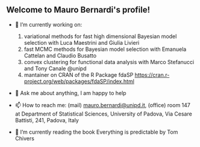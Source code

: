 ## Welcome to Mauro Bernardi's profile! 

- 🔭 I’m currently working on:
  1. variational methods for fast high dimensional Bayesian model selection with Luca Maestrini and Giulia Livieri
  2. fast MCMC methods for Bayesian model selection with Emanuela Cattelan and Claudio Busatto
  3. convex clustering for functional data analysis with Marco Stefanucci and Tony Canale @unipd
  4. mantainer on CRAN of the R Package fdaSP https://cran.r-project.org/web/packages/fdaSP/index.html
     
- 💬 Ask me about anything, I am happy to help
- 📫 How to reach me: (mail) mauro.bernardi@unipd.it, (office) room 147 at Department of Statistical Sciences, University of Padova, Via Cesare Battisti, 241, Padova, Italy
- 🌱 I’m currently reading the book Everything is predictable by Tom Chivers

<!--
**maurobernardi/maurobernardi** is a ✨ _special_ ✨ repository because its `README.md` (this file) appears on your GitHub profile.

Here are some ideas to get you started:

- 🔭 I’m currently working on zio
- 🌱 I’m currently learning ...
- 👯 I’m looking to collaborate on ...
- 🤔 I’m looking for help with ...
- 💬 Ask me about ...
- 📫 How to reach me: ...
- 😄 Pronouns: ...
- ⚡ Fun fact: ...
-->
